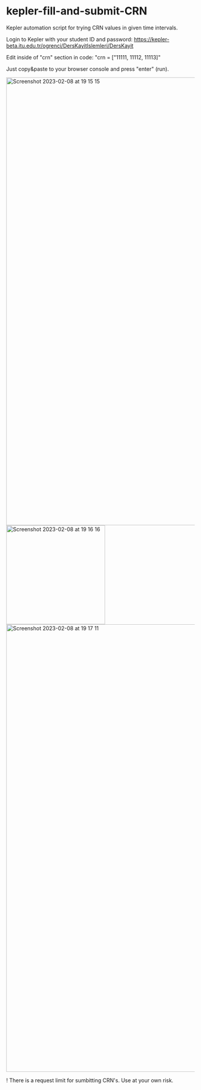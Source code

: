 # kepler-fill-and-submit-CRN
Kepler automation script for trying CRN values in given time intervals.

Login to Kepler with your student ID and password:
https://kepler-beta.itu.edu.tr/ogrenci/DersKayitIslemleri/DersKayit

Edit inside of "crn" section in code:
"crn = ["11111, 11112, 11113]"

Just copy&paste to your browser console and press "enter" (run).

<img width="1194" alt="Screenshot 2023-02-08 at 19 15 15" src="https://user-images.githubusercontent.com/10723547/217588192-bba15ad7-cf2d-4187-bc19-37055d87e022.png">
<img width="264" alt="Screenshot 2023-02-08 at 19 16 16" src="https://user-images.githubusercontent.com/10723547/217588211-42eea190-70c4-432f-954f-a5afc4cf918b.png">
<img width="1193" alt="Screenshot 2023-02-08 at 19 17 11" src="https://user-images.githubusercontent.com/10723547/217588244-d6e46b76-8cb7-4806-9b62-411cb381e34e.png">

! There is a request limit for sumbitting CRN's. Use at your own risk.

